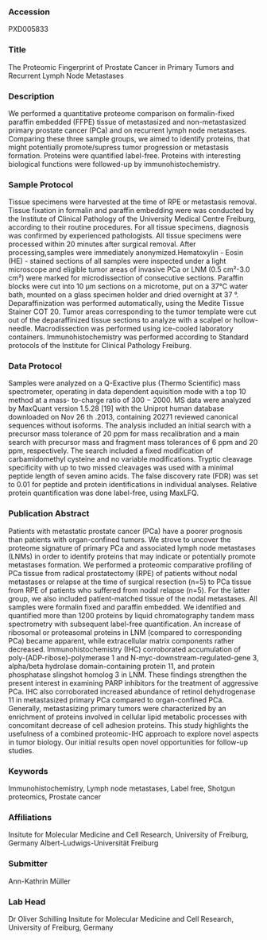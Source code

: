 ### Accession
PXD005833

### Title
The Proteomic Fingerprint of Prostate Cancer in Primary Tumors and  Recurrent Lymph Node Metastases

### Description
We performed a quantitative proteome comparison on formalin-fixed paraffin embedded (FFPE) tissue of metastasized and non-metastasized primary prostate cancer (PCa) and on recurrent lymph node metastases. Comparing these three sample groups, we aimed to identify proteins, that might potentially promote/supress tumor progression or metastasis formation. Proteins were quantified label-free. Proteins with interesting biological functions were followed-up by immunohistochemistry.

### Sample Protocol
Tissue specimens were harvested at the time of RPE or metastasis removal. Tissue fixation in formalin and paraffin embedding were was conducted by the Institute of Clinical Pathology of the University Medical Centre Freiburg, according to their routine procedures. For all tissue specimens, diagnosis was confirmed by experienced pathologists. All tissue specimens were processed within 20 minutes after surgical removal. After processing,samples were immediately anonymized.Hematoxylin - Eosin (HE) - stained sections of all samples were inspected under a light microscope and eligible tumor areas of invasive PCa or LNM (0.5 cm²-3.0 cm²) were marked for microdissection of consecutive sections. Paraffin blocks were cut into 10 µm sections on a microtome, put on a 37°C water bath, mounted on a glass specimen holder and dried overnight at 37 °. Deparaffinization was performed automatically, using the Medite Tissue Stainer COT 20. Tumor areas corresponding to the tumor template were cut out of the deparaffinized tissue sections to analyze with a scalpel or hollow-needle. Macrodissection was performed using ice-cooled laboratory containers. Immunohistochemistry was performed according to Standard protocols of the Institute for Clinical Pathology Freiburg.

### Data Protocol
Samples were analyzed on a Q-Exactive plus (Thermo Scientific) mass spectrometer, operating in data dependent aquisition mode with a top 10 method at a mass- to-charge ratio of 300 − 2000. MS data were analyzed by MaxQuant version 1.5.28 [19] with the Uniprot human database downloaded on Nov 26 th .2013, containing 20271 reviewed canonical sequences without isoforms. The analysis included an initial search with a precursor mass tolerance of 20 ppm for mass recalibration and a main search with precursor mass and fragment mass tolerances of 6 ppm and 20 ppm, respectively. The search included a fixed modification of carbamidomethyl cysteine and no variable modifications. Tryptic cleavage specificity with up to two missed cleavages was used with a minimal peptide length of seven amino acids. The false discovery rate (FDR) was set to 0.01 for peptide and protein identifications in individual analyses. Relative protein quantification was done label-free, using MaxLFQ.

### Publication Abstract
Patients with metastatic prostate cancer (PCa) have a poorer prognosis than patients with organ-confined tumors. We strove to uncover the proteome signature of primary PCa and associated lymph node metastases (LNMs) in order to identify proteins that may indicate or potentially promote metastases formation. We performed a proteomic comparative profiling of PCa tissue from radical prostatectomy (RPE) of patients without nodal metastases or relapse at the time of surgical resection (n=5) to PCa tissue from RPE of patients who suffered from nodal relapse (n=5). For the latter group, we also included patient-matched tissue of the nodal metastases. All samples were formalin fixed and paraffin embedded. We identified and quantified more than 1200 proteins by liquid chromatography tandem mass spectrometry with subsequent label-free quantification. An increase of ribosomal or proteasomal proteins in LNM (compared to corresponding PCa) became apparent, while extracellular matrix components rather decreased. Immunohistochemistry (IHC) corroborated accumulation of poly-(ADP-ribose)-polymerase 1 and N-myc-downstream-regulated-gene 3, alpha/beta hydrolase domain-containing protein 11, and protein phosphatase slingshot homolog 3 in LNM. These findings strengthen the present interest in examining PARP inhibitors for the treatment of aggressive PCa. IHC also corroborated increased abundance of retinol dehydrogenase 11 in metastasized primary PCa compared to organ-confined PCa. Generally, metastasizing primary tumors were characterized by an enrichment of proteins involved in cellular lipid metabolic processes with concomitant decrease of cell adhesion proteins. This study highlights the usefulness of a combined proteomic-IHC approach to explore novel aspects in tumor biology. Our initial results open novel opportunities for follow-up studies.

### Keywords
Immunohistochemistry, Lymph node metastases, Label free, Shotgun proteomics, Prostate cancer

### Affiliations
Insitute for Molecular Medicine and Cell Research, University of Freiburg, Germany
Albert-Ludwigs-Universität Freiburg

### Submitter
Ann-Kathrin Müller

### Lab Head
Dr Oliver Schilling
Insitute for Molecular Medicine and Cell Research, University of Freiburg, Germany


